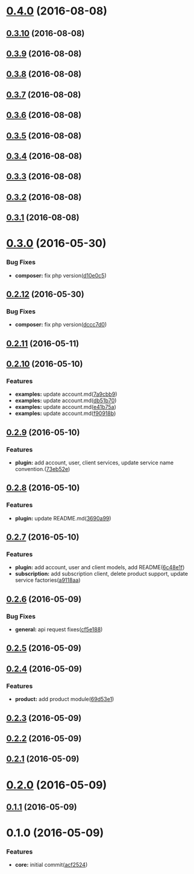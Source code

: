 <a name="0.4.0"></a>
# [0.4.0](https://github.com/nocvp/api-zend-client/compare/0.3.10...v0.4.0) (2016-08-08)



<a name="0.3.10"></a>
## [0.3.10](https://github.com/nocvp/api-zend-client/compare/0.3.9...v0.3.10) (2016-08-08)



<a name="0.3.9"></a>
## [0.3.9](https://github.com/nocvp/api-zend-client/compare/0.3.8...v0.3.9) (2016-08-08)



<a name="0.3.8"></a>
## [0.3.8](https://github.com/nocvp/api-zend-client/compare/0.3.7...v0.3.8) (2016-08-08)



<a name="0.3.7"></a>
## [0.3.7](https://github.com/nocvp/api-zend-client/compare/0.3.6...v0.3.7) (2016-08-08)



<a name="0.3.6"></a>
## [0.3.6](https://github.com/nocvp/api-zend-client/compare/0.3.5...v0.3.6) (2016-08-08)



<a name="0.3.5"></a>
## [0.3.5](https://github.com/nocvp/api-zend-client/compare/0.3.4...v0.3.5) (2016-08-08)



<a name="0.3.4"></a>
## [0.3.4](https://github.com/nocvp/api-zend-client/compare/0.3.3...v0.3.4) (2016-08-08)



<a name="0.3.3"></a>
## [0.3.3](https://github.com/nocvp/api-zend-client/compare/0.3.2...v0.3.3) (2016-08-08)



<a name="0.3.2"></a>
## [0.3.2](https://github.com/nocvp/api-zend-client/compare/0.3.1...v0.3.2) (2016-08-08)



<a name="0.3.1"></a>
## [0.3.1](https://github.com/nocvp/api-zend-client/compare/0.3.0...v0.3.1) (2016-08-08)



<a name="0.3.0"></a>
# [0.3.0](https://github.com/nocvp/api-zend-client/compare/0.2.12...v0.3.0) (2016-05-30)


### Bug Fixes

* **composer:** fix php version([d10e0c5](https://github.com/nocvp/api-zend-client/commit/d10e0c5))



<a name="0.2.12"></a>
## [0.2.12](https://github.com/nocvp/api-zend-client/compare/0.2.11...v0.2.12) (2016-05-30)


### Bug Fixes

* **composer:** fix php version([dccc7d0](https://github.com/nocvp/api-zend-client/commit/dccc7d0))



<a name="0.2.11"></a>
## [0.2.11](https://github.com/nocvp/api-zend-client/compare/0.2.10...v0.2.11) (2016-05-11)



<a name="0.2.10"></a>
## [0.2.10](https://github.com/nocvp/api-zend-client/compare/0.2.9...v0.2.10) (2016-05-10)


### Features

* **examples:** update account.md([7a9cbb9](https://github.com/nocvp/api-zend-client/commit/7a9cbb9))
* **examples:** update account.md([db51b70](https://github.com/nocvp/api-zend-client/commit/db51b70))
* **examples:** update account.md([e41b75a](https://github.com/nocvp/api-zend-client/commit/e41b75a))
* **examples:** update account.md([f90918b](https://github.com/nocvp/api-zend-client/commit/f90918b))



<a name="0.2.9"></a>
## [0.2.9](https://github.com/nocvp/api-zend-client/compare/0.2.8...v0.2.9) (2016-05-10)


### Features

* **plugin:** add account, user, client services, update service name convention.([73eb52e](https://github.com/nocvp/api-zend-client/commit/73eb52e))



<a name="0.2.8"></a>
## [0.2.8](https://github.com/nocvp/api-zend-client/compare/0.2.7...v0.2.8) (2016-05-10)


### Features

* **plugin:** update README.md([3690a99](https://github.com/nocvp/api-zend-client/commit/3690a99))



<a name="0.2.7"></a>
## [0.2.7](https://github.com/nocvp/api-zend-client/compare/0.2.6...v0.2.7) (2016-05-10)


### Features

* **plugin:** add account, user and client models, add README([6c48e1f](https://github.com/nocvp/api-zend-client/commit/6c48e1f))
* **subscription:** add subscription client, delete product support, update service factories([a9118aa](https://github.com/nocvp/api-zend-client/commit/a9118aa))



<a name="0.2.6"></a>
## [0.2.6](https://github.com/nocvp/api-zend-client/compare/0.2.5...v0.2.6) (2016-05-09)


### Bug Fixes

* **general:** api request fixes([cf5e188](https://github.com/nocvp/api-zend-client/commit/cf5e188))



<a name="0.2.5"></a>
## [0.2.5](https://github.com/nocvp/api-zend-client/compare/0.2.4...v0.2.5) (2016-05-09)



<a name="0.2.4"></a>
## [0.2.4](https://github.com/nocvp/api-zend-client/compare/0.2.3...v0.2.4) (2016-05-09)


### Features

* **product:** add product module([69d53e1](https://github.com/nocvp/api-zend-client/commit/69d53e1))



<a name="0.2.3"></a>
## [0.2.3](https://github.com/nocvp/api-zend-client/compare/0.2.2...v0.2.3) (2016-05-09)



<a name="0.2.2"></a>
## [0.2.2](https://github.com/nocvp/api-zend-client/compare/0.2.1...v0.2.2) (2016-05-09)



<a name="0.2.1"></a>
## [0.2.1](https://github.com/nocvp/api-zend-client/compare/0.2.0...v0.2.1) (2016-05-09)



<a name="0.2.0"></a>
# [0.2.0](https://github.com/nocvp/api-zend-client/compare/0.1.1...v0.2.0) (2016-05-09)



<a name="0.1.1"></a>
## [0.1.1](https://github.com/nocvp/api-zend-client/compare/0.1.0...v0.1.1) (2016-05-09)



<a name="0.1.0"></a>
# 0.1.0 (2016-05-09)


### Features

* **core:** initial commit([acf2524](https://github.com/nocvp/api-zend-client/commit/acf2524))



